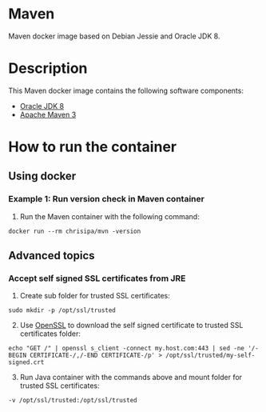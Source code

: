 Maven
=====

Maven docker image based on Debian Jessie and Oracle JDK 8.

# Description

This Maven docker image contains the following software components:

 - [Oracle JDK 8](http://www.oracle.com/technetwork/java/javase/downloads/jdk8-downloads-2133151.html)
 - [Apache Maven 3](https://maven.apache.org/download.cgi)

# How to run the container

## Using docker

### Example 1: Run version check in Maven container 

1. Run the Maven container with the following command:
  ```
  docker run --rm chrisipa/mvn -version
  ```

## Advanced topics

### Accept self signed SSL certificates from JRE

1. Create sub folder for trusted SSL certificates:
  ```
  sudo mkdir -p /opt/ssl/trusted
  ```

2. Use [OpenSSL](https://www.openssl.org/) to download the self signed certificate to trusted SSL certificates folder:
  ```
  echo "GET /" | openssl s_client -connect my.host.com:443 | sed -ne '/-BEGIN CERTIFICATE-/,/-END CERTIFICATE-/p' > /opt/ssl/trusted/my-self-signed.crt
  ```

3. Run Java container with the commands above and mount folder for trusted SSL certificates:
  ```
  -v /opt/ssl/trusted:/opt/ssl/trusted
  ```
